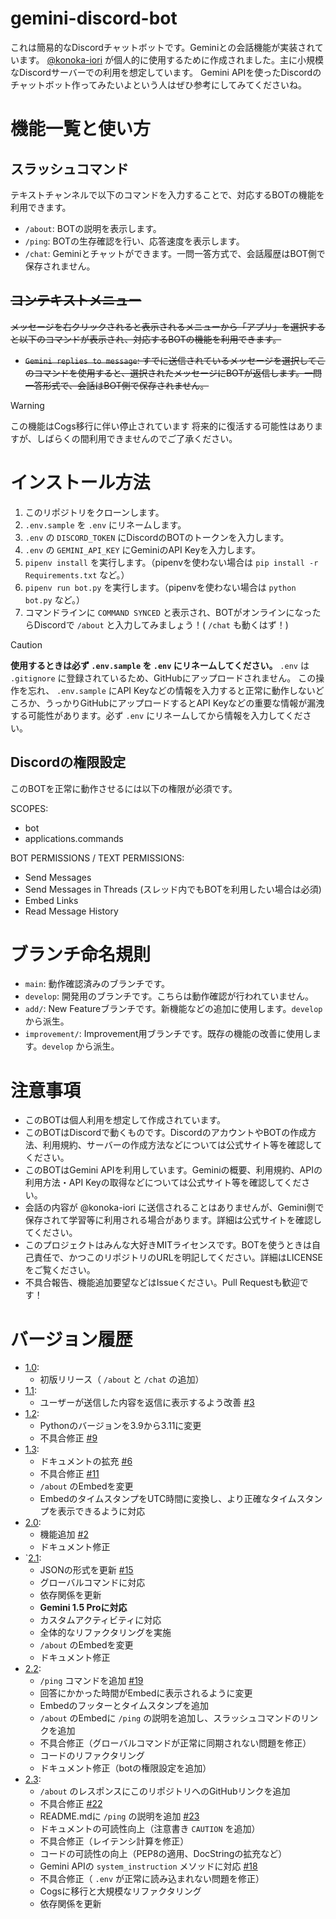 # gemini-discord-bot

これは簡易的なDiscordチャットボットです。Geminiとの会話機能が実装されています。
[@konoka-iori](https://github.com/konoka-iori) が個人的に使用するために作成されました。主に小規模なDiscordサーバーでの利用を想定しています。
Gemini APIを使ったDiscordのチャットボット作ってみたいよという人はぜひ参考にしてみてくださいね。

# 機能一覧と使い方

## スラッシュコマンド

テキストチャンネルで以下のコマンドを入力することで、対応するBOTの機能を利用できます。

- `/about`: BOTの説明を表示します。
- `/ping`: BOTの生存確認を行い、応答速度を表示します。
- `/chat`: Geminiとチャットができます。一問一答方式で、会話履歴はBOT側で保存されません。

## ~~コンテキストメニュー~~

~~メッセージを右クリックされると表示されるメニューから「アプリ」を選択すると以下のコマンドが表示され、対応するBOTの機能を利用できます。~~

- ~~`Gemini replies to message`: すでに送信されているメッセージを選択してこのコマンドを使用すると、選択されたメッセージにBOTが返信します。一問一答形式で、会話はBOT側で保存されません。~~

> [!WARNING]
> この機能はCogs移行に伴い停止されています
> 将来的に復活する可能性はありますが、しばらくの間利用できませんのでご了承ください。

# インストール方法

1. このリポジトリをクローンします。
2. `.env.sample` を `.env` にリネームします。
3. `.env` の `DISCORD_TOKEN` にDiscordのBOTのトークンを入力します。
4. `.env` の `GEMINI_API_KEY` にGeminiのAPI Keyを入力します。
5. `pipenv install` を実行します。（pipenvを使わない場合は `pip install -r Requirements.txt` など。）
6. `pipenv run bot.py` を実行します。（pipenvを使わない場合は `python bot.py` など。）
7. コマンドラインに `COMMAND SYNCED` と表示され、BOTがオンラインになったらDiscordで `/about` と入力してみましょう！( `/chat` も動くはず！)

> [!CAUTION]
> **使用するときは必ず `.env.sample` を `.env` にリネームしてください。**
> `.env` は `.gitignore` に登録されているため、GitHubにアップロードされません。
> この操作を忘れ、 `.env.sample` にAPI Keyなどの情報を入力すると正常に動作しないどころか、うっかりGitHubにアップロードするとAPI Keyなどの重要な情報が漏洩する可能性があります。必ず `.env` にリネームしてから情報を入力してください。

## Discordの権限設定

このBOTを正常に動作させるには以下の権限が必須です。

SCOPES:

- bot
- applications.commands

BOT PERMISSIONS / TEXT PERMISSIONS:

- Send Messages
- Send Messages in Threads (スレッド内でもBOTを利用したい場合は必須)
- Embed Links
- Read Message History

# ブランチ命名規則

- `main`: 動作確認済みのブランチです。
- `develop`: 開発用のブランチです。こちらは動作確認が行われていません。
- `add/`: New Featureブランチです。新機能などの追加に使用します。`develop` から派生。
- `improvement/`: Improvement用ブランチです。既存の機能の改善に使用します。`develop` から派生。

# 注意事項

- このBOTは個人利用を想定して作成されています。
- このBOTはDiscordで動くものです。DiscordのアカウントやBOTの作成方法、利用規約、サーバーの作成方法などについては公式サイト等を確認してください。
- このBOTはGemini APIを利用しています。Geminiの概要、利用規約、APIの利用方法・API Keyの取得などについては公式サイト等を確認してください。
- 会話の内容が @konoka-iori に送信されることはありませんが、Gemini側で保存されて学習等に利用される場合があります。詳細は公式サイトを確認してください。
- このプロジェクトはみんな大好きMITライセンスです。BOTを使うときは自己責任で、かつこのリポジトリのURLを明記してください。詳細はLICENSEをご覧ください。
- 不具合報告、機能追加要望などはIssueください。Pull Requestも歓迎です！

# バージョン履歴

- [1.0](https://github.com/konoka-iori/gemini-discord-bot/pull/1):
  - 初版リリース（ `/about` と `/chat` の追加）
- [1.1](https://github.com/konoka-iori/gemini-discord-bot/pull/7):
  - ユーザーが送信した内容を返信に表示するよう改善 [#3](https://github.com/konoka-iori/gemini-discord-bot/issues/2)
- [1.2](https://github.com/konoka-iori/gemini-discord-bot/pull/10):
  - Pythonのバージョンを3.9から3.11に変更
  - 不具合修正 [#9](https://github.com/konoka-iori/gemini-discord-bot/issues/9)
- [1.3](https://github.com/konoka-iori/gemini-discord-bot/pull/12):
  - ドキュメントの拡充 [#6](https://github.com/konoka-iori/gemini-discord-bot/issues/6)
  - 不具合修正 [#11](https://github.com/konoka-iori/gemini-discord-bot/issues/11)
  - `/about` のEmbedを変更
  - EmbedのタイムスタンプをUTC時間に変換し、より正確なタイムスタンプを表示できるように対応
- [2.0](https://github.com/konoka-iori/gemini-discord-bot/pull/14):
  - 機能追加 [#2](https://github.com/konoka-iori/gemini-discord-bot/issues/2)
  - ドキュメント修正
- `[2.1](https://github.com/konoka-iori/gemini-discord-bot/pull/17):
  - JSONの形式を更新 [#15](https://github.com/konoka-iori/gemini-discord-bot/issues/15)
  - グローバルコマンドに対応
  - 依存関係を更新
  - **Gemini 1.5 Proに対応**
  - カスタムアクティビティに対応
  - 全体的なリファクタリングを実施
  - `/about` のEmbedを変更
  - ドキュメント修正
- [2.2](https://github.com/konoka-iori/gemini-discord-bot/pull/21):
  - `/ping` コマンドを追加 [#19](https://github.com/konoka-iori/gemini-discord-bot/issues/19)
  - 回答にかかった時間がEmbedに表示されるように変更
  - Embedのフッターとタイムスタンプを追加
  - `/about` のEmbedに `/ping` の説明を追加し、スラッシュコマンドのリンクを追加
  - 不具合修正（グローバルコマンドが正常に同期されない問題を修正）
  - コードのリファクタリング
  - ドキュメント修正（botの権限設定を追加）
- [2.3](https://github.com/konoka-iori/gemini-discord-bot/pull/30):
  - `/about` のレスポンスにこのリポジトリへのGitHubリンクを追加
  - 不具合修正 [#22](https://github.com/konoka-iori/gemini-discord-bot/issues/22)
  - README.mdに `/ping` の説明を追加 [#23](https://github.com/konoka-iori/gemini-discord-bot/issues/23)
  - ドキュメントの可読性向上（注意書き `CAUTION` を追加）
  - 不具合修正（レイテンシ計算を修正）
  - コードの可読性の向上（PEP8の適用、DocStringの拡充など）
  - Gemini APIの `system_instruction` メソッドに対応 [#18](https://github.com/konoka-iori/gemini-discord-bot/issues/18)
  - 不具合修正（ `.env` が正常に読み込まれない問題を修正）
  - Cogsに移行と大規模なリファクタリング
  - 依存関係を更新
